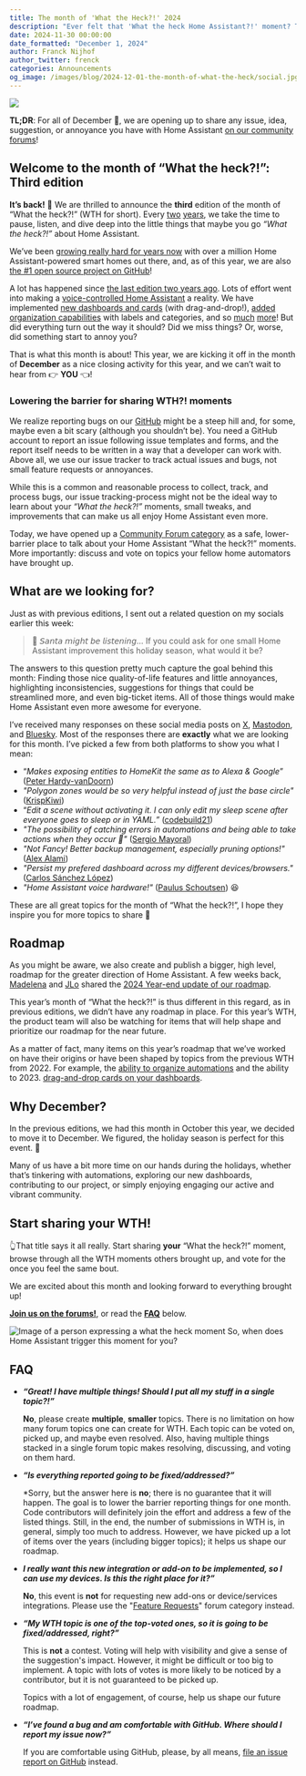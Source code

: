 ```yaml
---
title: The month of 'What the Heck?!' 2024
description: "Ever felt that 'What the heck Home Assistant?!' moment? This month, we would like to learn about your 'what the heck?!' moments..."
date: 2024-11-30 00:00:00
date_formatted: "December 1, 2024"
author: Franck Nijhof
author_twitter: frenck
categories: Announcements
og_image: /images/blog/2024-12-01-the-month-of-what-the-heck/social.jpg
---
```


<a href='https://community.home-assistant.io/c/month-of-what-the-heck/61'><img src='/images/blog/2024-12-01-the-month-of-what-the-heck/social.jpg' style='border: 0;box-shadow: none;'></a>

**TL;DR**: For all of December 🎄, we are opening up to share any issue, idea,
suggestion, or annoyance you have with Home Assistant
[on our community forums]!

[on our community forums]: https://community.home-assistant.io/c/month-of-what-the-heck/61

## Welcome to the month of “What the heck?!”: Third edition

**It’s back!** 🎉 We are thrilled to announce the **third** edition of the month
of “What the heck?!” (WTH for short). Every [two] [years], we take the time to
pause, listen, and dive deep into the little things that maybe you go
*“What the heck?!”* about Home Assistant.

We’ve been [growing really hard for years now] with over a million
Home Assistant-powered smart homes out there, and, as of this year, we are also
[the \#1 open source project on GitHub]!

A lot has happened since [the last edition two years ago]. Lots of effort went
into making a [voice-controlled Home Assistant] a reality. We have implemented
[new dashboards and cards] (with drag-and-drop!),
[added organization capabilities] with labels and categories, and so [much]
[more]! But did everything turn out the way it should? Did we miss things?
Or, worse, did something start to annoy you?

That is what this month is about! This year, we are kicking it off in the month
of **December** as a nice closing activity for this year, and we can’t wait to
hear from 👉 **YOU** 👈!

[added organization capabilities]: /blog/2024/04/03/release-20244/#three-new-ways-to-organize
[growing really hard for years now]: https://analytics.home-assistant.io/
[more]: /blog/2023/11/01/release-202311/#there-is-a-lot-to-do
[much]: /blog/2024/06/05/release-20246/#dipping-our-toes-in-the-world-of-ai-using-llms
[new dashboards and cards]: /blog/2024/11/06/release-202411/#sections-dashboard-no-longer-experimental
[the \#1 open source project on GitHub]: /blog/2024/11/18/event-wrapup-github-universe-24/#we-are-number-1
[the last edition two years ago]: /blog/2022/09/30/the-month-of-what-the-heck/
[two]: /blog/2020/08/18/the-month-of-what-the-heck/
[voice-controlled Home Assistant]: /blog/2022/12/20/year-of-voice/
[years]: /blog/2022/09/30/the-month-of-what-the-heck/

### Lowering the barrier for sharing WTH?! moments

We realize reporting bugs on our [GitHub] might be a steep hill and, for some,
maybe even a bit scary (although you shouldn’t be). You need a GitHub account to
report an issue following issue templates and forms, and the report itself needs
to be written in a way that a developer can work with. Above all, we use our
issue tracker to track actual issues and bugs, not small feature requests
or annoyances.

While this is a common and reasonable process to collect, track, and process
bugs, our issue tracking-process might not be the ideal way to learn about your
*“What the heck?!”* moments, small tweaks, and improvements that can make us
all enjoy Home Assistant even more.

Today, we have opened up a [Community Forum category] as a safe, lower-barrier
place to talk about your Home Assistant “What the heck?!” moments.
More importantly: discuss and vote on topics your fellow home automators have
brought up.

[Community Forum category]: https://community.home-assistant.io/c/month-of-what-the-heck/61
[GitHub]: https://github.com/home-assistant/core/issues/new/choose

## What are we looking for?

Just as with previous editions, I sent out a related question on my socials
earlier this week:

> 🎅 𝘚𝘢𝘯𝘵𝘢 𝘮𝘪𝘨𝘩𝘵 𝘣𝘦 𝘭𝘪𝘴𝘵𝘦𝘯𝘪𝘯𝘨… If you could ask for one small Home Assistant improvement this holiday season, what would it be?

The answers to this question pretty much capture the goal behind this month:
Finding those nice quality-of-life features and little annoyances, highlighting
inconsistencies, suggestions for things that could be streamlined more, and even
big-ticket items. All of those things would make Home Assistant even more
awesome for everyone.

I’ve received many responses on these social media posts on [X], [Mastodon],
and [Bluesky]. Most of the responses there are **exactly** what we are looking
for this month. I’ve picked a few from both platforms to show you what I mean:

- “*Makes exposing entities to HomeKit the same as to Alexa & Google*” ([Peter Hardy-vanDoorn])
- *"Polygon zones would be so very helpful instead of just the base circle"* ([KrispKiwi])
- “*Edit a scene without activating it. I can only edit my sleep scene after everyone goes to sleep or in YAML.”* ([codebuild21])
- *"The possibility of catching errors in automations and being able to take actions when they occur 🙂"* ([Sergio Mayoral])
- *"Not Fancy! Better backup management, especially pruning options!"* ([Alex Alami])
- *"Persist my prefered dashboard across my different devices/browsers."* ([Carlos Sánchez López])
- *"Home Assistant voice hardware!"* ([Paulus Schoutsen]) 😆

These are all great topics for the month of “What the heck?!”, I hope they inspire you for more topics to share 💖 

[Alex Alami]: https://bsky.app/profile/aaposutry.bsky.social/post/3lby3xqhzzk2w
[Bluesky]: https://bsky.app/profile/did:plc:ofidofdlypuxb2dlfdmbh3a3/post/3lbx2w2kh5a2p
[Carlos Sánchez López]: https://bsky.app/profile/chayotejarocho.space/post/3lbx7yorfms2c
[codebuild21]: https://bsky.app/profile/codebuild21.bsky.social/post/3lbx72g4l6s2n
[KrispKiwi]: https://x.com/KrispKiwi/status/1861825026825265406
[Mastodon]: https://fosstodon.org/@frenck/113556074335097996
[Paulus Schoutsen]: https://bsky.app/profile/paulusschoutsen.nl/post/3lbx32dabes2s
[Peter Hardy-vanDoorn]: https://x.com/peterjvandoorn/status/1861898354038292579
[Sergio Mayoral]: https://x.com/sermayoral/status/1862109088139583917
[X]: https://x.com/Frenck/status/1861823068735181154

## Roadmap

As you might be aware, we also create and publish a bigger, high level, roadmap
for the greater direction of Home Assistant. A few weeks back, [Madelena]
and [JLo] shared the [2024 Year-end update of our roadmap].

This year’s month of “What the heck?!” is thus different in this regard, as in
previous editions, we didn’t have any roadmap in place. For this year’s WTH,
the product team will also be watching for items that will help shape and
prioritize our roadmap for the near future.

As a matter of fact, many items on this year’s roadmap that we’ve worked on
have their origins or have been shaped by topics from the previous WTH from
2022. For example, the [ability to organize automations] and the ability to
2023. [drag-and-drop cards on your dashboards].

[2024 Year-end update of our roadmap]: https://www.home-assistant.io/blog/2024/11/15/roadmap-2024h2/
[ability to organize automations]: https://community.home-assistant.io/t/why-are-all-automations-in-one-big-list/467153?u=frenck
[drag-and-drop cards on your dashboards]: https://community.home-assistant.io/t/wth-cant-we-drag-drop-in-the-dashboard/467205?u=frenck
[JLo]: https://github.com/jlpouffier
[Madelena]: https://github.com/madelena

## Why December?

In the previous editions, we had this month in October this year, we decided to
move it to December. We figured, the holiday season is perfect for this event. 🎄

Many of us have a bit more time on our hands during the holidays, whether that’s
tinkering with automations, exploring our new dashboards, contributing to our
project, or simply enjoying engaging our active and vibrant community.

## Start sharing your WTH!

👆That title says it all really. Start sharing **your** “What the heck?!”
moment, browse through all the WTH moments others brought up, and vote for the
once you feel the same bout.

We are excited about this month and looking forward to everything brought up!

**[Join us on the forums!]**, or read the **[FAQ](#faq)** below.

[Join us on the forums!]: https://community.home-assistant.io/c/month-of-what-the-heck/61

<p class='img'>
<img src='/images/blog/2020-08-18-the-month-of-what-the-heck/jackie-chan-what-the-heck.jpg' alt='Image of a person expressing a what the heck moment'></a>
So, when does Home Assistant trigger this moment for you?
</p>

## FAQ

- **_“Great! I have multiple things! Should I put all my stuff in a single
  topic?!”_**

  **No**, please create **multiple**, **smaller** topics. There is no limitation
  on how many forum topics one can create for WTH. Each topic can be voted on,
  picked up, and maybe even resolved. Also, having multiple things stacked in
  a single forum topic makes resolving, discussing, and voting on them hard.

- **_“Is everything reported going to be fixed/addressed?”_**

  *Sorry, but the answer here is **no**; there is no guarantee that it will
  happen. The goal is to lower the barrier reporting things for one month.
  Code contributors will definitely join the effort and address a few of the
  listed things. Still, in the end, the number of submissions in WTH is,
  in general, simply too much to address. However, we have picked up a lot of
  items over the years (including bigger topics); it helps us shape our roadmap.

- **_I really want this new integration or add-on to be implemented, so I can
  use my devices. Is this the right place for it?”_**

  **No**, this event is **not** for requesting new add-ons or device/services
  integrations. Please use the "[Feature Requests]" forum category instead.

- **_“My WTH topic is one of the top-voted ones, so it is going to be
  fixed/addressed, right?”_**

  This is **not** a contest. Voting will help with visibility and give a sense
  of the suggestion's impact. However, it might be difficult or too big to
  implement. A topic with lots of votes is more likely to be noticed by a
  contributor, but it is not guaranteed to be picked up.
  
  Topics with a lot of engagement, of course, help us shape our future roadmap.

- **_“I’ve found a bug and am comfortable with GitHub. Where should I report my
  issue now?”_**

  If you are comfortable using GitHub, please, by all means,
  [file an issue report on GitHub] instead.

[Feature Requests]: https://community.home-assistant.io/c/feature-requests/13
[file an issue report on GitHub]: https://github.com/home-assistant/core/issues/new/choose